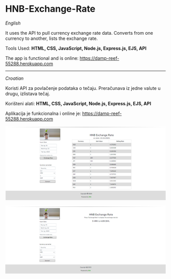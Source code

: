 # HNB-Exchange-Rate

_English_

It uses the API to pull currency exchange rate data. Converts from one currency to another, lists the exchange rate.

Tools Used: **HTML, CSS, JavaScript, Node.js, Express.js, EJS, API**

The app is functional and is online: https://damp-reef-55288.herokuapp.com

********************************************

_Croatian_

Koristi API za povlačenje podataka o tečaju. 
Preračunava iz jedne valute u drugu, izlistava tečaj.

Korišteni alati: **HTML, CSS, JavaScript, Node.js, Express.js, EJS, API**

Aplikacija je funkcionalna i online je: https://damp-reef-55288.herokuapp.com

![alt text](https://github.com/suncica-negra/HNB-Exchange-Rate/blob/master/public/exchange1.png)

![alt text](https://github.com/suncica-negra/HNB-Exchange-Rate/blob/master/public/exchange2.png)
